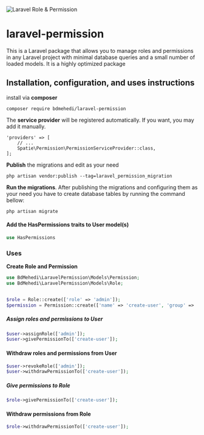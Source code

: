 ![Laravel Role & Permission](https://banners.beyondco.de/Laravel%20Permission.png?theme=light&packageManager=composer+require&packageName=bdmehedi%2Flaravel-permission&pattern=architect&style=style_1&description=A+Laravel+package+to+manage+user%27s+roles+and+permissions&md=1&showWatermark=1&fontSize=100px&images=https%3A%2F%2Flaravel.com%2Fimg%2Flogomark.min.svg)

# laravel-permission
This is a Laravel package that allows you to manage roles and permissions in any Laravel project with minimal database queries and a small number of loaded models. It is a highly optimized package

## Installation, configuration, and uses instructions

install via <b>composer</b>
```shell
composer require bdmehedi/laravel-permission
```

The <b>service provider</b> will be registered automatically. If you want, you may add it manually.
```code
'providers' => [
    // ...
    Spatie\Permission\PermissionServiceProvider::class,
];
```

<b>Publish</b> the migrations and edit as your need
```shell
php artisan vendor:publish --tag=laravel_permission_migration
```

<b>Run the migrations</b>. After publishing the migrations and configuring them as your need you have to create database tables by running the command bellow: 
```shell
php artisan migrate
```

#### Add the HasPermissions traits to User model(s)
```php
use HasPermissions
```

### Uses
<b>Create Role and Permission</b>
```php
use BdMehedi\LaravelPermission\Models\Permission;
use BdMehedi\LaravelPermission\Models\Role;


$role = Role::create(['role' => 'admin']);
$permission = Permission::create(['name' => 'create-user', 'group' => 'user']);  //the group is optional
```

##### Assign roles and permissions to User
```php
$user->assignRole(['admin']);
$user->givePermissionTo(['create-user']);
```

#### Withdraw roles and permissions from User
```php
$user->revokeRole(['admin']);
$user->withdrawPermissionTo(['create-user']);
```

##### Give permissions to Role
```php
$role->givePermissionTo(['create-user']);
```

#### Withdraw permissions from Role
```php
$role->withdrawPermissionTo(['create-user']);
```

